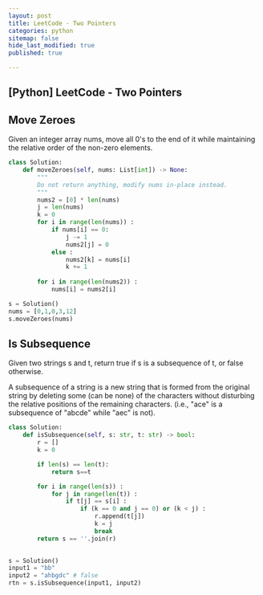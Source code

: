 ```yaml
---
layout: post
title: LeetCode - Two Pointers
categories: python
sitemap: false
hide_last_modified: true
published: true

---
```


## [Python] LeetCode - Two Pointers

## Move Zeroes
Given an integer array nums, move all 0's to the end of it while maintaining the relative order of the non-zero elements.

~~~python
class Solution:
    def moveZeroes(self, nums: List[int]) -> None:
        """
        Do not return anything, modify nums in-place instead.
        """ 
        nums2 = [0] * len(nums)
        j = len(nums)
        k = 0
        for i in range(len(nums)) :
            if nums[i] == 0:
                j -= 1
                nums2[j] = 0  
            else :
                nums2[k] = nums[i]
                k += 1   
                
        for i in range(len(nums2)) :
            nums[i] = nums2[i]

s = Solution()
nums = [0,1,0,3,12]
s.moveZeroes(nums)        
~~~

## Is Subsequence
Given two strings s and t, return true if s is a subsequence of t, or false otherwise.

A subsequence of a string is a new string that is formed from the original string by deleting some (can be none) of the characters without disturbing the relative positions of the remaining characters. (i.e., "ace" is a subsequence of "abcde" while "aec" is not).
~~~python
class Solution:
    def isSubsequence(self, s: str, t: str) -> bool:
        r = []
        k = 0

        if len(s) == len(t):
            return s==t

        for i in range(len(s)) :
            for j in range(len(t)) :
                if t[j] == s[i] :
                    if (k == 0 and j == 0) or (k < j) :
                        r.append(t[j])
                        k = j
                        break
        return s == ''.join(r)
        

s = Solution()
input1 = "bb"
input2 = "ahbgdc" # false
rtn = s.isSubsequence(input1, input2)      
~~~